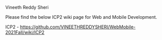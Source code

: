 Vineeth Reddy Sheri

Please find the below ICP2 wiki page for Web and Mobile Development.

ICP2 - https://github.com/VINEETHREDDYSHERI/WebMobile-2021Fall/wiki/ICP2
